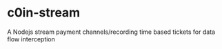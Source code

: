 # c0in-stream
A Nodejs stream payment channels/recording time based tickets for data flow interception
